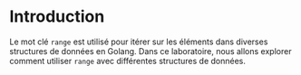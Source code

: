 # Introduction

Le mot clé `range` est utilisé pour itérer sur les éléments dans diverses structures de données en Golang. Dans ce laboratoire, nous allons explorer comment utiliser `range` avec différentes structures de données.

